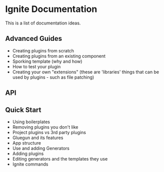 # Ignite Documentation

This is a list of documentation ideas.

## Advanced Guides

* Creating plugins from scratch
* Creating plugins from an existing component
* Sporking template (why and how)
* How to test your plugin
* Creating your own "extensions" (these are 'libraries' things that can be used by plugins - such as file patching)

## API

## Quick Start

* Using boilerplates
* Removing plugins you don't like
* Project plugins vs 3rd party plugins
* Gluegun and its features
* App structure
* Use and adding Generators
* Adding plugins
* Editing generators and the templates they use
* Ignite commands
